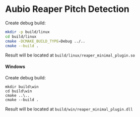 # Aubio Reaper Pitch Detection


Create debug build:
```sh
mkdir -p build/linux
cd build/linux
cmake -DCMAKE_BUILD_TYPE=Debug ../..
cmake --build .
```



Result will be located at `build/linux/reaper_minimal_plugin.so`


#### Windows

Create debug build:
```batch
mkdir build\win
cd build\win
cmake ..\..
cmake --build .
```

Result will be located at `build/win/reaper_minimal_plugin.dll`
